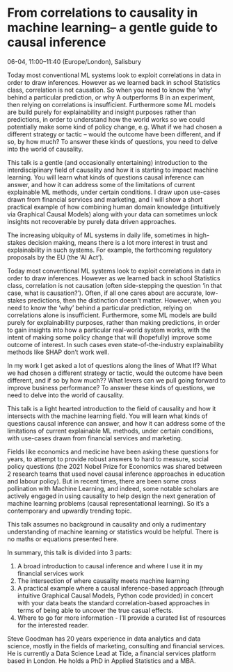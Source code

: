 # From correlations to causality in machine learning– a gentle guide to causal inference

06-04, 11:00–11:40 (Europe/London), Salisbury

Today most conventional ML systems look to exploit correlations in data in order to draw inferences. However as we learned back in school Statistics class, correlation is not causation. So when you need to know the ‘why’ behind a particular prediction, or why A outperforms B in an experiment, then relying on correlations is insufficient. Furthermore some ML models are build purely for explainability and insight purposes rather than predictions, in order to understand how the world works so we could potentially make some kind of policy change, e.g. What if we had chosen a different strategy or tactic – would the outcome have been different, and if so, by how much? To answer these kinds of questions, you need to delve into the world of causality.

This talk is a gentle (and occasionally entertaining) introduction to the interdisciplinary field of causality and how it is starting to impact machine learning. You will learn what kinds of questions causal inference can answer, and how it can address some of the limitations of current explainable ML methods, under certain conditions. I draw upon use-cases drawn from financial services and marketing, and I will show a short practical example of how combining human domain knowledge (intuitively via Graphical Causal Models) along with your data can sometimes unlock insights not recoverable by purely data driven approaches.

The increasing ubiquity of ML systems in daily life, sometimes in high-stakes decision making, means there is a lot more interest in trust and explainability in such systems. For example, the forthcoming regulatory proposals by the EU (the ‘AI Act’).

Today most conventional ML systems look to exploit correlations in data in order to draw inferences. However as we learned back in school Statistics class, correlation is not causation (often side-stepping the question ‘in that case, what is causation?’). Often, if all one cares about are accurate, low-stakes predictions, then the distinction doesn’t matter. However, when you need to know the ‘why’ behind a particular prediction, relying on correlations alone is insufficient. Furthermore, some ML models are build purely for explainability purposes, rather than making predictions, in order to gain insights into how a particular real-world system works, with the intent of making some policy change that will (hopefully) improve some outcome of interest. In such cases even state-of-the-industry explainability methods like SHAP don’t work well.

In my work I get asked a lot of questions along the lines of What If? What we had chosen a different strategy or tactic, would the outcome have been different, and if so by how much?? What levers can we pull going forward to improve business performance? To answer these kinds of questions, we need to delve into the world of causality.

This talk is a light hearted introduction to the field of causality and how it intersects with the machine learning field. You will learn what kinds of questions causal inference can answer, and how it can address some of the limitations of current explainable ML methods, under certain conditions, with use-cases drawn from financial services and marketing.

Fields like economics and medicine have been asking these questions for years, to attempt to provide robust answers to hard to measure, social policy questions (the 2021 Nobel Prize for Economics was shared between 2 research teams that used novel causal inference approaches in education and labour policy). But in recent times, there are been some cross pollination with Machine Learning, and indeed, some notable scholars are actively engaged in using causality to help design the next generation of machine learning problems (causal representational learning). So it’s a contemporary and upwardly trending topic.

This talk assumes no background in causality and only a rudimentary understanding of machine learning or statistics would be helpful. There is no maths or equations presented here.

In summary, this talk is divided into 3 parts:
1. A broad introduction to causal inference and where I use it in my financial services work
2. The intersection of where causality meets machine learning
3. A practical example where a causal inference-based approach (through intuitive Graphical Causal Models, Python code provided) in concert with your data beats the standard correlation-based approaches in terms of being able to uncover the true casual effects.
4. Where to go for more information - I’ll provide a curated list of resources for the interested reader.

Steve Goodman has 20 years experience in data analytics and data science, 
mostly in the fields of marketing, consulting and financial services. He is currently a Data Science Lead at Tide, a financial services platform based in London. He holds a PhD in Applied Statistics and a MBA.
